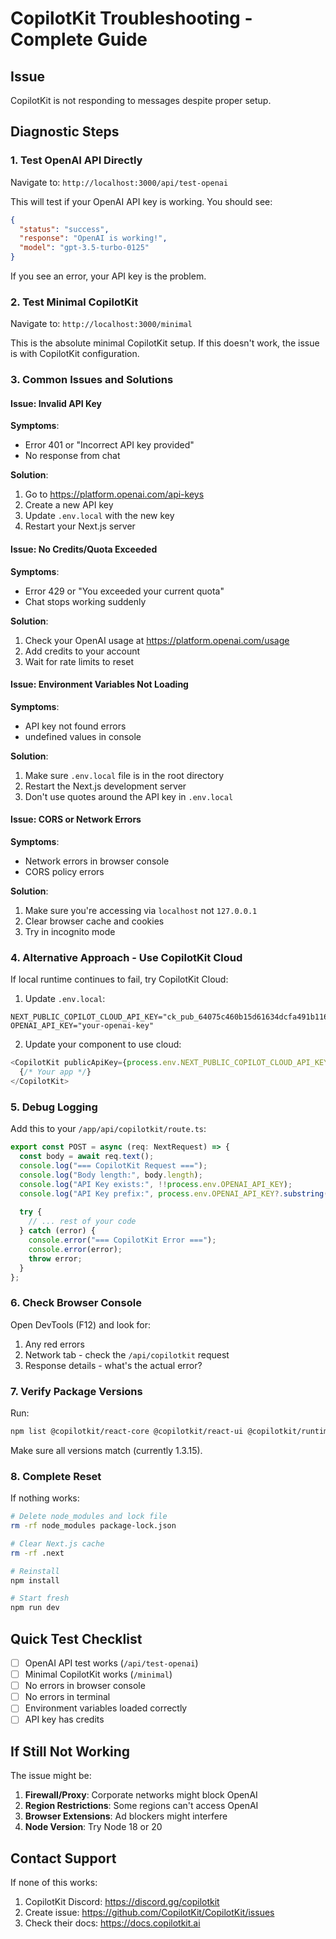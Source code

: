 # CopilotKit Troubleshooting - Complete Guide

## Issue
CopilotKit is not responding to messages despite proper setup.

## Diagnostic Steps

### 1. Test OpenAI API Directly
Navigate to: `http://localhost:3000/api/test-openai`

This will test if your OpenAI API key is working. You should see:
```json
{
  "status": "success",
  "response": "OpenAI is working!",
  "model": "gpt-3.5-turbo-0125"
}
```

If you see an error, your API key is the problem.

### 2. Test Minimal CopilotKit
Navigate to: `http://localhost:3000/minimal`

This is the absolute minimal CopilotKit setup. If this doesn't work, the issue is with CopilotKit configuration.

### 3. Common Issues and Solutions

#### Issue: Invalid API Key
**Symptoms**: 
- Error 401 or "Incorrect API key provided"
- No response from chat

**Solution**:
1. Go to https://platform.openai.com/api-keys
2. Create a new API key
3. Update `.env.local` with the new key
4. Restart your Next.js server

#### Issue: No Credits/Quota Exceeded
**Symptoms**:
- Error 429 or "You exceeded your current quota"
- Chat stops working suddenly

**Solution**:
1. Check your OpenAI usage at https://platform.openai.com/usage
2. Add credits to your account
3. Wait for rate limits to reset

#### Issue: Environment Variables Not Loading
**Symptoms**:
- API key not found errors
- undefined values in console

**Solution**:
1. Make sure `.env.local` file is in the root directory
2. Restart the Next.js development server
3. Don't use quotes around the API key in `.env.local`

#### Issue: CORS or Network Errors
**Symptoms**:
- Network errors in browser console
- CORS policy errors

**Solution**:
1. Make sure you're accessing via `localhost` not `127.0.0.1`
2. Clear browser cache and cookies
3. Try in incognito mode

### 4. Alternative Approach - Use CopilotKit Cloud

If local runtime continues to fail, try CopilotKit Cloud:

1. Update `.env.local`:
```
NEXT_PUBLIC_COPILOT_CLOUD_API_KEY="ck_pub_64075c460b15d61634dcfa491b116a20"
OPENAI_API_KEY="your-openai-key"
```

2. Update your component to use cloud:
```typescript
<CopilotKit publicApiKey={process.env.NEXT_PUBLIC_COPILOT_CLOUD_API_KEY}>
  {/* Your app */}
</CopilotKit>
```

### 5. Debug Logging

Add this to your `/app/api/copilotkit/route.ts`:

```typescript
export const POST = async (req: NextRequest) => {
  const body = await req.text();
  console.log("=== CopilotKit Request ===");
  console.log("Body length:", body.length);
  console.log("API Key exists:", !!process.env.OPENAI_API_KEY);
  console.log("API Key prefix:", process.env.OPENAI_API_KEY?.substring(0, 7));
  
  try {
    // ... rest of your code
  } catch (error) {
    console.error("=== CopilotKit Error ===");
    console.error(error);
    throw error;
  }
};
```

### 6. Check Browser Console

Open DevTools (F12) and look for:
1. Any red errors
2. Network tab - check the `/api/copilotkit` request
3. Response details - what's the actual error?

### 7. Verify Package Versions

Run:
```bash
npm list @copilotkit/react-core @copilotkit/react-ui @copilotkit/runtime
```

Make sure all versions match (currently 1.3.15).

### 8. Complete Reset

If nothing works:
```bash
# Delete node_modules and lock file
rm -rf node_modules package-lock.json

# Clear Next.js cache
rm -rf .next

# Reinstall
npm install

# Start fresh
npm run dev
```

## Quick Test Checklist

- [ ] OpenAI API test works (`/api/test-openai`)
- [ ] Minimal CopilotKit works (`/minimal`)
- [ ] No errors in browser console
- [ ] No errors in terminal
- [ ] Environment variables loaded correctly
- [ ] API key has credits

## If Still Not Working

The issue might be:
1. **Firewall/Proxy**: Corporate networks might block OpenAI
2. **Region Restrictions**: Some regions can't access OpenAI
3. **Browser Extensions**: Ad blockers might interfere
4. **Node Version**: Try Node 18 or 20

## Contact Support

If none of this works:
1. CopilotKit Discord: https://discord.gg/copilotkit
2. Create issue: https://github.com/CopilotKit/CopilotKit/issues
3. Check their docs: https://docs.copilotkit.ai
